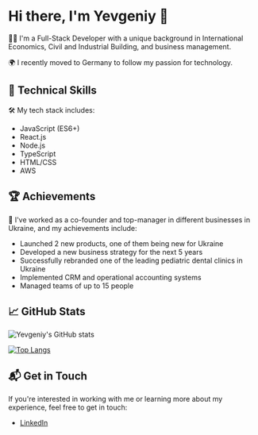 # Hi there, I'm Yevgeniy 👋

👨‍💻 I'm a Full-Stack Developer with a unique background in International Economics, Civil and Industrial Building, and business management.

🌍 I recently moved to Germany to follow my passion for technology.

## 🚀 Technical Skills

🛠️ My tech stack includes:
- JavaScript (ES6+)
- React.js
- Node.js
- TypeScript
- HTML/CSS
- AWS

## 🏆 Achievements

👥 I've worked as a co-founder and top-manager in different businesses in Ukraine, and my achievements include:
- Launched 2 new products, one of them being new for Ukraine
- Developed a new business strategy for the next 5 years
- Successfully rebranded one of the leading pediatric dental clinics in Ukraine
- Implemented CRM and operational accounting systems
- Managed teams of up to 15 people

## 📈 GitHub Stats

![Yevgeniy's GitHub stats](https://github-readme-stats.vercel.app/api?username=yevgeniyT&show_icons=true&theme=radical&count_private=true)

[![Top Langs](https://github-readme-stats.vercel.app/api/top-langs/?username=yevgeniyT&layout=compact&theme=radical)](https://github.com/yevgeniyT/github-readme-stats)

## 📬 Get in Touch

If you're interested in working with me or learning more about my experience, feel free to get in touch:

- [LinkedIn](https://www.linkedin.com/in/yevgeniy-tolkachov/)
